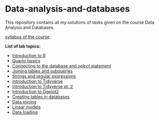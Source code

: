 # Data-analysis-and-databases
This repository contains all my solutions of tasks given on the course Data Analysis and Databases.

[syllabus of the course](https://github.com/gabsbruh/Data-analysis-and-databases/blob/main/data-analysis-and-databases-syllabus.pdf)

**List of lab topics:**
  * [Introduction to R](https://github.com/gabsbruh/Data-analysis-and-databases/tree/main/01.%20Introduction%20to%20R)
  * [Quarto basics](https://github.com/gabsbruh/Data-analysis-and-databases/tree/main/02.%20Quarto%20basics)
  * [Connecting to the database and *select* statement](https://github.com/gabsbruh/Data-analysis-and-databases/tree/main/03.%20Connecting%20to%20the%20database%20and%20select%20statement)
  * [Joining tables and subqueries](https://github.com/gabsbruh/Data-analysis-and-databases/tree/main/04.%20Joining%20tables%20and%20subqueries)
  * [Strings and regular expressions](https://github.com/gabsbruh/Data-analysis-and-databases/tree/main/05.%20Strings%20and%20regular%20expressions)
  * [Introduction to Tidyverse](https://github.com/gabsbruh/Data-analysis-and-databases/tree/main/06.%20Introduction%20to%20tidyverse)
  * [Introduction to Tidyverse pt. 2](https://github.com/gabsbruh/Data-analysis-and-databases/tree/main/07.%20Introduction%20to%20tidyverse%20pt.%202)
  * [Introduction to Ggplot2](https://github.com/gabsbruh/Data-analysis-and-databases/tree/main/08.%20Introduction%20to%20ggplot2)
  * [Creating tables in databases](https://github.com/gabsbruh/Data-analysis-and-databases/tree/main/09.%20Creating%20tables%20in%20databases)
  * [Data mining](https://github.com/gabsbruh/Data-analysis-and-databases/tree/main/10.%20Data%20Mining)
  * [Linear models](https://github.com/gabsbruh/Data-analysis-and-databases/tree/main/11.%20Linear%20models)
  * [Data loading](https://github.com/gabsbruh/Data-analysis-and-databases/tree/main/12.%20Data%20Loading)
    
